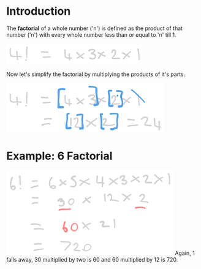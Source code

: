 # Introduction

The **factorial** of a whole number ('n') is defined as the product of that number ('n') with every whole number less than or equal to 'n' till 1.

![](Pictures/4%20Factorial.png)

Now let's simplify the factorial by multiplying the products of it's parts.

![](Pictures/4%20Factorial%20Simplified.png)
 # Example: 6 Factorial
![](Pictures/6%20Factorial.png)
Again, 1 falls away, 30 multiplied by two is 60 and 60 multiplied by 12 is 720.

